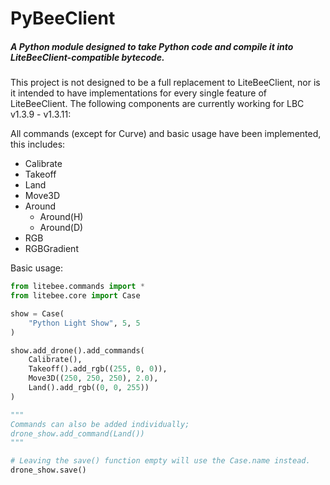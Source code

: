 # PyBeeClient

##### A Python module designed to take Python code and compile it into LiteBeeClient-compatible bytecode.

This project is not designed to be a full replacement to LiteBeeClient, nor is it intended to have implementations for every single feature of LiteBeeClient. The following components are currently working for LBC v1.3.9 - v1.3.11:

All commands (except for Curve) and basic usage have been implemented, this includes:

- Calibrate
- Takeoff
- Land
- Move3D
- Around
  - Around(H)
  - Around(D)
- RGB
- RGBGradient

Basic usage:

```python
from litebee.commands import *
from litebee.core import Case

show = Case(
    "Python Light Show", 5, 5
)

show.add_drone().add_commands(
    Calibrate(),
    Takeoff().add_rgb((255, 0, 0)),
    Move3D((250, 250, 250), 2.0),
    Land().add_rgb((0, 0, 255))
)

"""
Commands can also be added individually;
drone_show.add_command(Land())
"""

# Leaving the save() function empty will use the Case.name instead.
drone_show.save()


```

